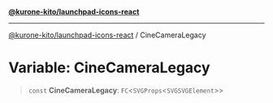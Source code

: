 [**@kurone-kito/launchpad-icons-react**](../README.md)

***

[@kurone-kito/launchpad-icons-react](../globals.md) / CineCameraLegacy

# Variable: CineCameraLegacy

> `const` **CineCameraLegacy**: `FC`\<`SVGProps`\<`SVGSVGElement`\>\>
